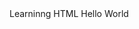 <html>
       <head>
              <meta charset="utf-8">
       Learninng HTML
       </head>
       <body>
              Hello World
       </body>
</html>
